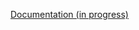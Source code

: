 [Documentation (in progress)](https://autocorrelationcuda.neocities.org/ray_distribution_aware_BVHs/)
